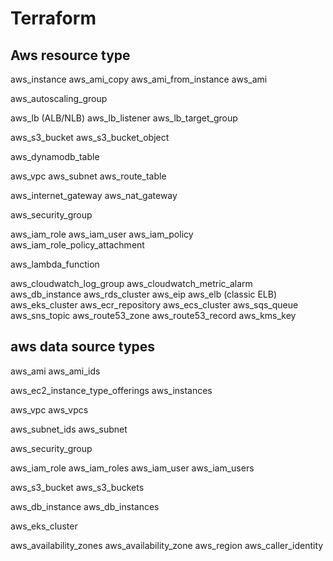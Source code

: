 # Terraform

## Aws resource type

aws_instance
aws_ami_copy
aws_ami_from_instance
aws_ami

aws_autoscaling_group

aws_lb     (ALB/NLB)
aws_lb_listener
aws_lb_target_group

aws_s3_bucket
aws_s3_bucket_object

aws_dynamodb_table

aws_vpc
aws_subnet
aws_route_table

aws_internet_gateway
aws_nat_gateway

aws_security_group

aws_iam_role
aws_iam_user
aws_iam_policy
aws_iam_role_policy_attachment

aws_lambda_function

aws_cloudwatch_log_group
aws_cloudwatch_metric_alarm
aws_db_instance
aws_rds_cluster
aws_eip
aws_elb    (classic ELB)
aws_eks_cluster
aws_ecr_repository
aws_ecs_cluster
aws_sqs_queue
aws_sns_topic
aws_route53_zone
aws_route53_record
aws_kms_key

## aws data source types

aws_ami
aws_ami_ids

aws_ec2_instance_type_offerings
aws_instances

aws_vpc
aws_vpcs

aws_subnet_ids
aws_subnet

aws_security_group

aws_iam_role
aws_iam_roles
aws_iam_user
aws_iam_users

aws_s3_bucket
aws_s3_buckets

aws_db_instance
aws_db_instances

aws_eks_cluster

aws_availability_zones
aws_availability_zone
aws_region
aws_caller_identity


